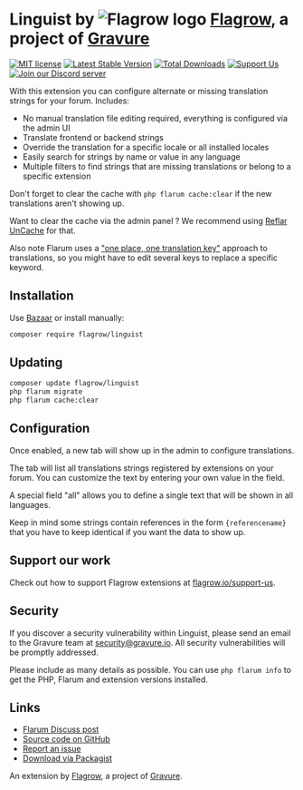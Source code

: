 # Linguist by ![Flagrow logo](https://avatars0.githubusercontent.com/u/16413865?v=3&s=20) [Flagrow](https://discuss.flarum.org/d/1832-flagrow-extension-developer-group), a project of [Gravure](https://gravure.io/)

[![MIT license](https://img.shields.io/badge/license-MIT-blue.svg)](https://github.com/flagrow/linguist/blob/master/LICENSE.md) [![Latest Stable Version](https://img.shields.io/packagist/v/flagrow/linguist.svg)](https://packagist.org/packages/flagrow/linguist) [![Total Downloads](https://img.shields.io/packagist/dt/flagrow/linguist.svg)](https://packagist.org/packages/flagrow/linguist) [![Support Us](https://img.shields.io/badge/flagrow.io-support%20us-yellow.svg)](https://flagrow.io/support-us) [![Join our Discord server](https://discordapp.com/api/guilds/240489109041315840/embed.png)](https://flagrow.io/join-discord)

With this extension you can configure alternate or missing translation strings for your forum. Includes:

- No manual translation file editing required, everything is configured via the admin UI
- Translate frontend or backend strings
- Override the translation for a specific locale or all installed locales
- Easily search for strings by name or value in any language
- Multiple filters to find strings that are missing translations or belong to a specific extension

Don't forget to clear the cache with `php flarum cache:clear` if the new translations aren't showing up.

Want to clear the cache via the admin panel ?
We recommend using [Reflar UnCache](https://discuss.flarum.org/d/12399-uncache-by-reflar-no-more-cache-problems) for that.

Also note Flarum uses a ["one place, one translation key"](http://flarum.org/docs/extend/internationalize/) approach to translations, so you might have to edit several keys to replace a specific keyword.

## Installation

Use [Bazaar](https://discuss.flarum.org/d/5151-flagrow-bazaar-the-extension-marketplace) or install manually:

```bash
composer require flagrow/linguist
```

## Updating

```bash
composer update flagrow/linguist
php flarum migrate
php flarum cache:clear
```

## Configuration

Once enabled, a new tab will show up in the admin to configure translations.

The tab will list all translations strings registered by extensions on your forum.
You can customize the text by entering your own value in the field.

A special field "all" allows you to define a single text that will be shown in all languages.

Keep in mind some strings contain references in the form `{referencename}` that you have to keep identical if you want the data to show up.

## Support our work

Check out how to support Flagrow extensions at [flagrow.io/support-us](https://flagrow.io/support-us).

## Security

If you discover a security vulnerability within Linguist, please send an email to the Gravure team at security@gravure.io. All security vulnerabilities will be promptly addressed.

Please include as many details as possible. You can use `php flarum info` to get the PHP, Flarum and extension versions installed.

## Links

- [Flarum Discuss post](https://discuss.flarum.org/d/7026-flagrow-linguist-customize-translations-with-ease)
- [Source code on GitHub](https://github.com/flagrow/linguist)
- [Report an issue](https://github.com/flagrow/linguist/issues)
- [Download via Packagist](https://packagist.org/packages/flagrow/linguist)

An extension by [Flagrow](https://flagrow.io/), a project of [Gravure](https://gravure.io/).
